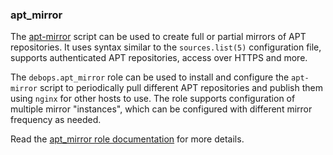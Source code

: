 ### apt_mirror

The [apt-mirror](https://apt-mirror.github.io/) script can be used to
create full or partial mirrors of APT repositories. It uses syntax
similar to the `sources.list(5)` configuration file, supports
authenticated APT repositories, access over HTTPS and more.

The `debops.apt_mirror` role can be used to install and configure the
`apt-mirror` script to periodically pull different APT repositories and
publish them using `nginx` for other hosts to use. The role supports
configuration of multiple mirror "instances", which can be configured
with different mirror frequency as needed.

Read the [apt_mirror role documentation](https://docs.debops.org/en/master/ansible/roles/apt_mirror/) for more details.
